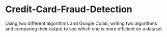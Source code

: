 # Credit-Card-Fraud-Detection
Using two different algorithms and Google Colab, writing two algorithms and comparing their output to see which one is more efficient on a dataset
